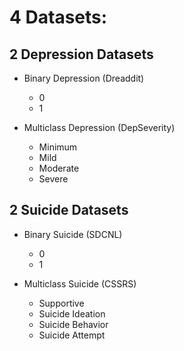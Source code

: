 # 4 Datasets:

## 2 Depression Datasets
- Binary Depression (Dreaddit)
    + 0
    + 1

- Multiclass Depression (DepSeverity)
    + Minimum
    + Mild
    + Moderate
    + Severe

## 2 Suicide Datasets
- Binary Suicide (SDCNL)
    + 0
    + 1

- Multiclass Suicide (CSSRS)
    + Supportive
    + Suicide Ideation
    + Suicide Behavior
    + Suicide Attempt

